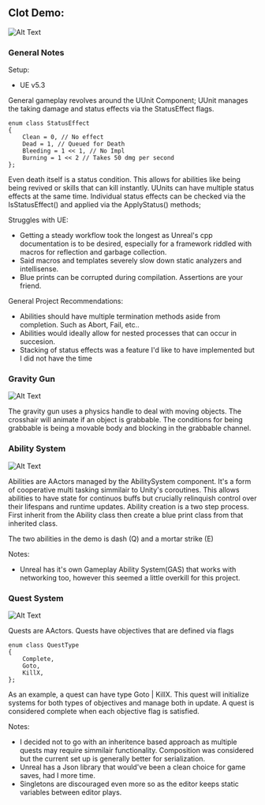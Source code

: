 ## Clot Demo:
![Alt Text](gifs/GeneralCombat.gif)

### General Notes 
Setup: 

 - UE v5.3 

General gameplay revolves around the UUnit Component;
UUnit manages the taking damage and status effects via the StatusEffect flags.

	enum class StatusEffect 
	{
		Clean = 0, // No effect
		Dead = 1, // Queued for Death
		Bleeding = 1 << 1, // No Impl
		Burning = 1 << 2 // Takes 50 dmg per second
	};

Even death itself is a status condition. This allows for abilities like being being revived or skills that can kill instantly. 
UUnits can have multiple status effects at the same time. Individual status effects can be checked via the IsStatusEffect() and applied via the ApplyStatus() methods;

Struggles with UE: 

 - Getting a steady workflow took the longest as Unreal's cpp documentation is to be desired, especially for a framework riddled with macros for reflection and garbage collection.
 - Said macros and templates severely slow down static analyzers and intellisense.
 - Blue prints can be corrupted during compilation. Assertions are your friend.

 General Project Recommendations: 

 - Abilities should have multiple termination methods aside from completion. Such as Abort, Fail, etc..
 - Abilities would ideally allow for nested processes that can occur in succesion.
 - Stacking of status effects was a feature I'd like to have implemented but I did not have the time

### Gravity Gun

![Alt Text](gifs/GravityGun.gif)

The gravity gun uses a physics handle to deal with moving objects. The crosshair will animate if an object is grabbable. 
The conditions for being grabbable is being a movable body and blocking in the grabbable channel.

### Ability System
![Alt Text](gifs/Skills.gif)

Abilities are AActors managed by the AbilitySystem component. It's a form of cooperative multi tasking simmilair to Unity's coroutines. This allows abilities to have state for continuos buffs but crucially relinquish control over their lifespans and runtime updates.
Ability creation is a two step process. First inherit from the Ability class then create a blue print class from that inherited class. 

The two abilities in the demo is dash (Q) and a mortar strike (E)
	
Notes:

 - Unreal has it's own Gameplay Ability System(GAS) that works with networking too, however this seemed a little overkill for this project. 

### Quest System

![Alt Text](gifs/Quest.gif)

Quests are AActors. Quests have objectives that are defined via flags 

	enum class QuestType
	{
		Complete,
		Goto,
		KillX,
	};

 As an example, a quest can have type Goto | KillX. This quest will initialize systems for both types of objectives and manage both in update.
	A quest is considered complete when each objective flag is satisfied. 

Notes: 

 - I decided not to go with an inheritence based approach as multiple quests may require simmilair functionality. Composition was considered but the current set up is generally better for serialization. 
 - Unreal has a Json library that would've been a clean choice for game saves, had I more time.
 - Singletons are discouraged even more so as the editor keeps static variables between editor plays.

